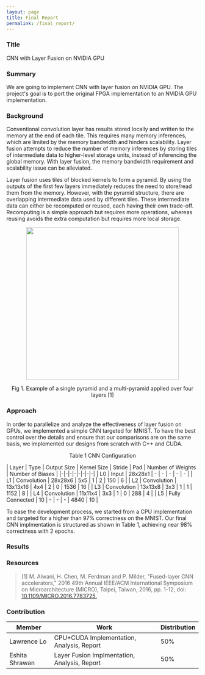 ```yaml
---
layout: page
title: Final Report
permalink: /final_report/
---
```

### Title
CNN with Layer Fusion on NVIDIA GPU

### Summary
We are going to implement CNN with layer fusion on NVIDIA GPU. The project's goal is to port the original FPGA implementation to an NVIDIA GPU implementation.
### Background
Conventional convolution layer has results stored locally and written to the memory at the end of each tile. This requires many memory inferences, which are limited by the memory bandwidth and hinders scalability. Layer fusion attempts to reduce the number of memory inferences by storing tiles of intermediate data to higher-level storage units, instead of inferencing the global memory. With layer fusion, the memory bandwidth requirement and scalability issue can be alleviated.

Layer fusion uses tiles of blocked kernels to form a pyramid. By using the outputs of the first few layers immediately reduces the need to store/read them from the memory. However, with the pyramid structure, there are overlapping intermediate data used by different tiles. These intermediate data can either be recomputed or reused, each having their own trade-off. Recomputing is a simple approach but requires more operations, whereas reusing avoids the extra computation but requires more local storage.

<p align="center">
  <img src="../fusion_pyramid.png" width=400>
</p>
<p align="center">
  Fig 1. Example of a single pyramid and a multi-pyramid applied over four layers [1]
</p>

### Approach
In order to parallelize and analyze the effectiveness of layer fusion on GPUs, we implemented a simple CNN targeted for MNIST. To have the best control over the details and ensure that our comparisons are on the same basis, we implemented our designs from scratch with C++ and CUDA.

<p align="center">
  Table 1
  CNN Configuration
</p>
| Layer | Type | Output Size | Kernel Size | Stride | Pad | Number of Weights | Number of Biases |
|-|-|-|-|-|-|-|-|
| L0 | Input | 28x28x1 | - | - | - | - | - |
| L1 | Convolution | 28x28x6 | 5x5 | 1 | 2 | 150 | 6 |
| L2 | Convolution | 13x13x16 | 4x4 | 2 | 0 | 1536 | 16 |
| L3 | Convolution | 13x13x8 | 3x3 | 1 | 1 | 1152 | 8 |
| L4 | Convolution | 11x11x4 | 3x3 | 1 | 0 | 288 | 4 |
| L5 | Fully Connected | 10 | - | - | - | 4840 | 10 |

To ease the development process, we started from a CPU implementation and targeted for a higher than 97% correctness on the MNIST. Our final CNN implmentation is structured as shown in Table 1, achieving near 98% correctness with 2 epochs.

### Results

### Resources
> [1] M. Alwani, H. Chen, M. Ferdman and P. Milder, "Fused-layer CNN accelerators," 2016 49th Annual IEEE/ACM International Symposium on Microarchitecture (MICRO), Taipei, Taiwan, 2016, pp. 1-12, doi: [10.1109/MICRO.2016.7783725.](https://doi.org/10.1109/MICRO.2016.7783725)

### Contribution
| Member | Work | Distribution |
|-|-|-|
| Lawrence Lo | CPU+CUDA Implementation, Analysis, Report | 50% |
| Eshita Shrawan | Layer Fusion Implmentation, Analysis, Report | 50% |
